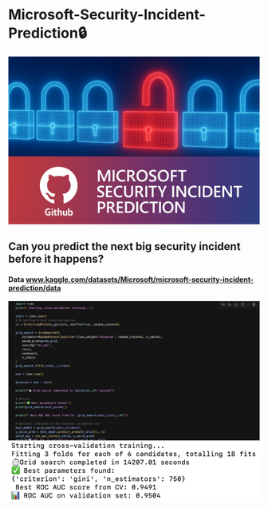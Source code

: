 # Microsoft-Security-Incident-Prediction🔒




<img src="Image1.png" alt="Security Prediction Illustration" width="600"/>


## Can you predict the next big security incident before it happens?

#### Data www.kaggle.com/datasets/Microsoft/microsoft-security-incident-prediction/data




<img src="Random_Forest.png" alt="Security Prediction Illustration" width="600"/>


<img src="ROC-CV.png" alt="Security Prediction Illustration" width="600"/>
